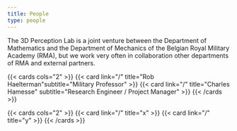 ```yaml
---
title: People
type: people
---
```


The 3D Perception Lab is a joint venture between the Department of Mathematics and the Department of Mechanics of the Belgian Royal Military Academy (RMA), but we work very often in collaboration other departments of RMA and external partners.


{{< cards cols="2" >}}
  {{< card link="/" title="Rob Haelterman"subtitle="Military Professor" >}}
  {{< card link="/" title="Charles Hamesse" subtitle="Research Engineer / Project Manager"  >}}
{{< /cards >}}

{{< cards cols="2" >}}
  {{< card link="/" title="x" >}}
  {{< card link="/" title="y" >}}
{{< /cards >}}
